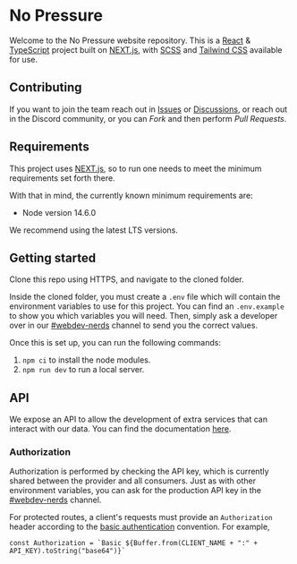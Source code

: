 # No Pressure

Welcome to the No Pressure website repository. This is a [React](https://react.dev/) & [TypeScript](https://www.typescriptlang.org/) project built on [NEXT.js](https://nextjs.org/), with [SCSS](https://sass-lang.com/) and [Tailwind CSS](https://tailwindcss.com/) available for use.

## Contributing

If you want to join the team reach out in [Issues](https://github.com/drunkenvalley/no-pressure/issues) or [Discussions](https://github.com/drunkenvalley/no-pressure/discussions), or reach out in the Discord community, or you can *Fork* and then perform *Pull Requests*.

## Requirements

This project uses [NEXT.js](https://nextjs.org/), so to run one needs to meet the minimum requirements set forth there.

With that in mind, the currently known minimum requirements are:

* Node version 14.6.0

We recommend using the latest LTS versions.

## Getting started

Clone this repo using HTTPS, and navigate to the cloned folder.

Inside the cloned folder, you must create a `.env` file which will contain the environment variables to use for this project. You can find an `.env.example` to show you which variables you will need. Then, simply ask a developer over in our [#webdev-nerds](https://discord.com/channels/1055487463734386739/1090020015589294132) channel to send you the correct values.

Once this is set up, you can run the following commands:
1. `npm ci` to install the node modules.
2. `npm run dev` to run a local server.

## API

We expose an API to allow the development of extra services that can interact with our data. You can find the documentation [here](https://no-pressure.eu/api-doc).

### Authorization

Authorization is performed by checking the API key, which is currently shared between the provider and all consumers. Just as with other environment variables, you can ask for the production API key in the [#webdev-nerds](https://discord.com/channels/1055487463734386739/1090020015589294132) channel.

For protected routes, a client's requests must provide an `Authorization` header according to the [basic authentication](https://en.wikipedia.org/wiki/Basic_access_authentication) convention. For example,

``const Authorization = `Basic ${Buffer.from(CLIENT_NAME + ":" + API_KEY).toString("base64")}` ``
